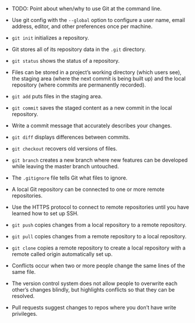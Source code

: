 - TODO: Point about when/why to use Git at the command line.

- Use git config with the `--global` option to configure a user name,
  email address, editor, and other preferences once per machine.

- `git init` initializes a repository.
- Git stores all of its repository data in the `.git` directory.

- `git status` shows the status of a repository.
- Files can be stored in a project’s working directory (which users see),
  the staging area (where the next commit is being built up)
  and the local repository (where commits are permanently recorded).
- `git add` puts files in the staging area.
- `git commit` saves the staged content as a new commit in the local repository.
- Write a commit message that accurately describes your changes.

- `git diff` displays differences between commits.
- `git checkout` recovers old versions of files.

- `git branch` creates a new branch where new features can be developed while leaving the master branch untouched.

- The `.gitignore` file tells Git what files to ignore.

- A local Git repository can be connected to one or more remote repositories.
- Use the HTTPS protocol to connect to remote repositories until you have learned how to set up SSH.
- `git push` copies changes from a local repository to a remote repository.
- `git pull` copies changes from a remote repository to a local repository.

- `git clone` copies a remote repository to create a local repository with a remote called origin automatically set up.

- Conflicts occur when two or more people change the same lines of the same file.
- The version control system does not allow people to overwrite each other’s changes blindly,
  but highlights conflicts so that they can be resolved.
  
- Pull requests suggest changes to repos where you don’t have write privileges.
